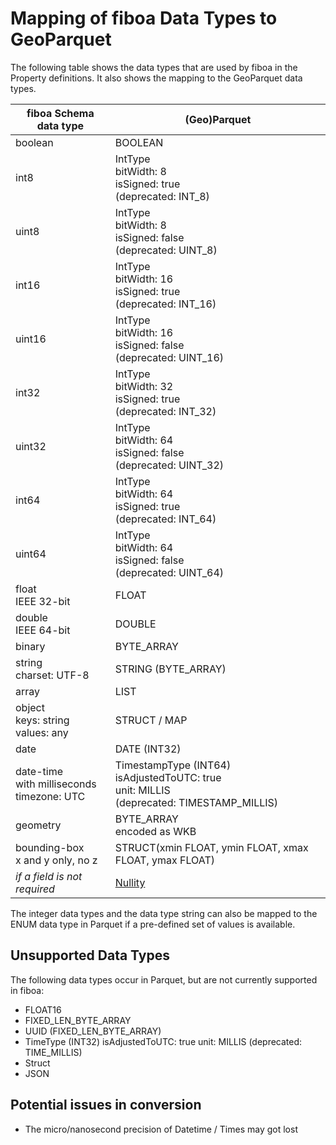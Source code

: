# Mapping of fiboa Data Types to GeoParquet

The following table shows the data types that are used by fiboa in the Property definitions.
It also shows the mapping to the GeoParquet data types.

| fiboa Schema data type                              | (Geo)Parquet                                                 |
| --------------------------------------------------- | ------------------------------------------------------------ |
| boolean                                             | BOOLEAN                                                      |
| int8                                                | IntType<br />bitWidth: 8<br />isSigned: true<br />(deprecated: INT_8) |
| uint8                                               | IntType<br />bitWidth: 8<br />isSigned: false<br />(deprecated: UINT_8) |
| int16                                               | IntType<br />bitWidth: 16<br />isSigned: true<br />(deprecated: INT_16) |
| uint16                                              | IntType<br />bitWidth: 16<br />isSigned: false<br />(deprecated: UINT_16) |
| int32                                               | IntType<br />bitWidth: 32<br />isSigned: true<br />(deprecated: INT_32) |
| uint32                                              | IntType<br />bitWidth: 64<br />isSigned: false<br />(deprecated: UINT_32) |
| int64                                               | IntType<br />bitWidth: 64<br />isSigned: true<br />(deprecated: INT_64) |
| uint64                                              | IntType<br />bitWidth: 64<br />isSigned: false<br />(deprecated: UINT_64) |
| float<br />IEEE 32-bit                              | FLOAT                                                        |
| double<br />IEEE 64-bit                             | DOUBLE                                                       |
| binary                                              | BYTE_ARRAY                                                   |
| string<br />charset: UTF-8                          | STRING (BYTE_ARRAY)                                          |
| array                                               | LIST                                                         |
| object<br />keys: string<br />values: any           | STRUCT / MAP                                                 |
| date                                                | DATE (INT32)                                                 |
| date-time<br />with milliseconds<br />timezone: UTC | TimestampType (INT64)<br />isAdjustedToUTC: true<br />unit:  MILLIS<br />(deprecated: TIMESTAMP_MILLIS) |
| geometry                                            | BYTE_ARRAY<br />encoded as WKB                               |
| bounding-box<br />x and y only, no z                | STRUCT(xmin FLOAT, ymin FLOAT, xmax FLOAT, ymax FLOAT)       |
| *if a field is not required*                        | [Nullity](https://parquet.apache.org/docs/file-format/nulls/) |

The integer data types and the data type string can also be mapped to the ENUM data type in Parquet
if a pre-defined set of values is available.

## Unsupported Data Types

The following data types occur in Parquet, but are not currently supported in fiboa:

- FLOAT16
- FIXED_LEN_BYTE_ARRAY
- UUID (FIXED_LEN_BYTE_ARRAY)
- TimeType (INT32)
  isAdjustedToUTC: true
  unit: MILLIS
  (deprecated: TIME_MILLIS)
- Struct
- JSON

## Potential issues in conversion

- The micro/nanosecond precision of Datetime / Times may got lost
